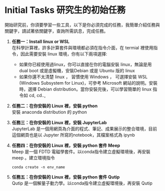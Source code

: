 # Initial Tasks 研究生的初始任務 
開始研究前，你須要學習一些工具，以下是你必須完成的任務，我簡單介紹任務與關鍵字，請試著依關鍵字，查詢所需訊息，完成任務。

1. **任務一：Install linux or WSL** <br> 在科學計算裡，許多計算套件與環境都必須在指令介面，在 termial 裡使用指令，因此需要安裝 linux 環境，你有以下兩項選擇:
   - 如果你已經使用過linux，你可以直接在你的電腦安裝 linux，無論是用 dual boot 或是虛擬機，安裝Debian 或是 Ubuntu 版的 linux
   - 如果你還不太清楚 linux ， 習慣使用 Windows ， 可選擇安裝 WSL (Windows Subsystem for Linux)，可參考 Microsoft 網站的說明。安裝時，選擇 Debian distribution。當你安裝完後，可以學習簡單的 linux 指令如 cd, cd.., 
2. **任務二：在你安裝的 Linux 裡，安裝 python** <br> 安裝 anaconda distribution 的 python
3. **任務三：在你安裝的 Linux 裡，安裝 JupyterLab** <br> JupyterLab 是一個用網頁為介面的程式、筆記、成果展示的整合環境，目前這個網頁也是以 Jupyter 所寫的notebook，其檔案格式為 ipynb 
4. **任務四：在你安裝的 Linux 裡，安裝 python 套件 Meep** <br> Meep 是一個 FDTD 電磁學套件。以conda指令建立虛擬環境後，再安裝 meep 。建立環境指令

     ```
     conda create -n env_name 
     ```

5. **任務五：在你安裝的 Linux 裡，安裝 python 套件 Qutip**<br> Qutip 是一個解量子動力學。以conda指令建立虛擬環境後，再安裝 Qutip
